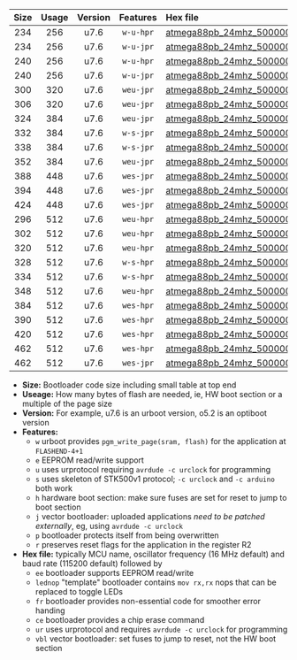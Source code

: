 |Size|Usage|Version|Features|Hex file|
|:-:|:-:|:-:|:-:|:--|
|234|256|u7.6|`w-u-hpr`|[atmega88pb_24mhz_500000bps_ur.hex](https://raw.githubusercontent.com/stefanrueger/urboot/main/atmega88pb_24mhz_500000bps_ur.hex)|
|234|256|u7.6|`w-u-jpr`|[atmega88pb_24mhz_500000bps_ur_vbl.hex](https://raw.githubusercontent.com/stefanrueger/urboot/main/atmega88pb_24mhz_500000bps_ur_vbl.hex)|
|240|256|u7.6|`w-u-hpr`|[atmega88pb_24mhz_500000bps_lednop_ur.hex](https://raw.githubusercontent.com/stefanrueger/urboot/main/atmega88pb_24mhz_500000bps_lednop_ur.hex)|
|240|256|u7.6|`w-u-jpr`|[atmega88pb_24mhz_500000bps_lednop_ur_vbl.hex](https://raw.githubusercontent.com/stefanrueger/urboot/main/atmega88pb_24mhz_500000bps_lednop_ur_vbl.hex)|
|300|320|u7.6|`weu-jpr`|[atmega88pb_24mhz_500000bps_ee_ur_vbl.hex](https://raw.githubusercontent.com/stefanrueger/urboot/main/atmega88pb_24mhz_500000bps_ee_ur_vbl.hex)|
|306|320|u7.6|`weu-jpr`|[atmega88pb_24mhz_500000bps_ee_lednop_ur_vbl.hex](https://raw.githubusercontent.com/stefanrueger/urboot/main/atmega88pb_24mhz_500000bps_ee_lednop_ur_vbl.hex)|
|324|384|u7.6|`weu-jpr`|[atmega88pb_24mhz_500000bps_ee_lednop_fr_ur_vbl.hex](https://raw.githubusercontent.com/stefanrueger/urboot/main/atmega88pb_24mhz_500000bps_ee_lednop_fr_ur_vbl.hex)|
|332|384|u7.6|`w-s-jpr`|[atmega88pb_24mhz_500000bps_vbl.hex](https://raw.githubusercontent.com/stefanrueger/urboot/main/atmega88pb_24mhz_500000bps_vbl.hex)|
|338|384|u7.6|`w-s-jpr`|[atmega88pb_24mhz_500000bps_lednop_vbl.hex](https://raw.githubusercontent.com/stefanrueger/urboot/main/atmega88pb_24mhz_500000bps_lednop_vbl.hex)|
|352|384|u7.6|`weu-jpr`|[atmega88pb_24mhz_500000bps_ee_lednop_fr_ce_ur_vbl.hex](https://raw.githubusercontent.com/stefanrueger/urboot/main/atmega88pb_24mhz_500000bps_ee_lednop_fr_ce_ur_vbl.hex)|
|388|448|u7.6|`wes-jpr`|[atmega88pb_24mhz_500000bps_ee_vbl.hex](https://raw.githubusercontent.com/stefanrueger/urboot/main/atmega88pb_24mhz_500000bps_ee_vbl.hex)|
|394|448|u7.6|`wes-jpr`|[atmega88pb_24mhz_500000bps_ee_lednop_vbl.hex](https://raw.githubusercontent.com/stefanrueger/urboot/main/atmega88pb_24mhz_500000bps_ee_lednop_vbl.hex)|
|424|448|u7.6|`wes-jpr`|[atmega88pb_24mhz_500000bps_ee_lednop_fr_vbl.hex](https://raw.githubusercontent.com/stefanrueger/urboot/main/atmega88pb_24mhz_500000bps_ee_lednop_fr_vbl.hex)|
|296|512|u7.6|`weu-hpr`|[atmega88pb_24mhz_500000bps_ee_ur.hex](https://raw.githubusercontent.com/stefanrueger/urboot/main/atmega88pb_24mhz_500000bps_ee_ur.hex)|
|302|512|u7.6|`weu-hpr`|[atmega88pb_24mhz_500000bps_ee_lednop_ur.hex](https://raw.githubusercontent.com/stefanrueger/urboot/main/atmega88pb_24mhz_500000bps_ee_lednop_ur.hex)|
|320|512|u7.6|`weu-hpr`|[atmega88pb_24mhz_500000bps_ee_lednop_fr_ur.hex](https://raw.githubusercontent.com/stefanrueger/urboot/main/atmega88pb_24mhz_500000bps_ee_lednop_fr_ur.hex)|
|328|512|u7.6|`w-s-hpr`|[atmega88pb_24mhz_500000bps.hex](https://raw.githubusercontent.com/stefanrueger/urboot/main/atmega88pb_24mhz_500000bps.hex)|
|334|512|u7.6|`w-s-hpr`|[atmega88pb_24mhz_500000bps_lednop.hex](https://raw.githubusercontent.com/stefanrueger/urboot/main/atmega88pb_24mhz_500000bps_lednop.hex)|
|348|512|u7.6|`weu-hpr`|[atmega88pb_24mhz_500000bps_ee_lednop_fr_ce_ur.hex](https://raw.githubusercontent.com/stefanrueger/urboot/main/atmega88pb_24mhz_500000bps_ee_lednop_fr_ce_ur.hex)|
|384|512|u7.6|`wes-hpr`|[atmega88pb_24mhz_500000bps_ee.hex](https://raw.githubusercontent.com/stefanrueger/urboot/main/atmega88pb_24mhz_500000bps_ee.hex)|
|390|512|u7.6|`wes-hpr`|[atmega88pb_24mhz_500000bps_ee_lednop.hex](https://raw.githubusercontent.com/stefanrueger/urboot/main/atmega88pb_24mhz_500000bps_ee_lednop.hex)|
|420|512|u7.6|`wes-hpr`|[atmega88pb_24mhz_500000bps_ee_lednop_fr.hex](https://raw.githubusercontent.com/stefanrueger/urboot/main/atmega88pb_24mhz_500000bps_ee_lednop_fr.hex)|
|462|512|u7.6|`wes-hpr`|[atmega88pb_24mhz_500000bps_ee_lednop_fr_ce.hex](https://raw.githubusercontent.com/stefanrueger/urboot/main/atmega88pb_24mhz_500000bps_ee_lednop_fr_ce.hex)|
|462|512|u7.6|`wes-jpr`|[atmega88pb_24mhz_500000bps_ee_lednop_fr_ce_vbl.hex](https://raw.githubusercontent.com/stefanrueger/urboot/main/atmega88pb_24mhz_500000bps_ee_lednop_fr_ce_vbl.hex)|

- **Size:** Bootloader code size including small table at top end
- **Useage:** How many bytes of flash are needed, ie, HW boot section or a multiple of the page size
- **Version:** For example, u7.6 is an urboot version, o5.2 is an optiboot version
- **Features:**
  + `w` urboot provides `pgm_write_page(sram, flash)` for the application at `FLASHEND-4+1`
  + `e` EEPROM read/write support
  + `u` uses urprotocol requiring `avrdude -c urclock` for programming
  + `s` uses skeleton of STK500v1 protocol; `-c urclock` and `-c arduino` both work
  + `h` hardware boot section: make sure fuses are set for reset to jump to boot section
  + `j` vector bootloader: uploaded applications *need to be patched externally*, eg, using `avrdude -c urclock`
  + `p` bootloader protects itself from being overwritten
  + `r` preserves reset flags for the application in the register R2
- **Hex file:** typically MCU name, oscillator frequency (16 MHz default) and baud rate (115200 default) followed by
  + `ee` bootloader supports EEPROM read/write
  + `lednop` "template" bootloader contains `mov rx,rx` nops that can be replaced to toggle LEDs
  + `fr` bootloader provides non-essential code for smoother error handing
  + `ce` bootloader provides a chip erase command
  + `ur` uses urprotocol and requires `avrdude -c urclock` for programming
  + `vbl` vector bootloader: set fuses to jump to reset, not the HW boot section
